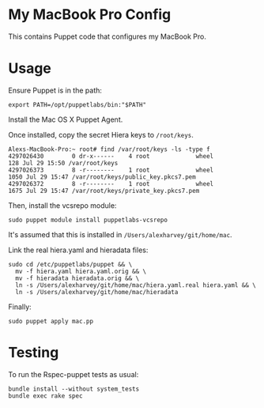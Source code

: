 # My MacBook Pro Config

This contains Puppet code that configures my MacBook Pro.

# Usage

Ensure Puppet is in the path:

~~~ text
export PATH=/opt/puppetlabs/bin:"$PATH"
~~~

Install the Mac OS X Puppet Agent.

Once installed, copy the secret Hiera keys to `/root/keys`.

~~~ text
Alexs-MacBook-Pro:~ root# find /var/root/keys -ls -type f
4297026430        0 dr-x------    4 root             wheel                 128 Jul 29 15:50 /var/root/keys
4297026373        8 -r--------    1 root             wheel                1050 Jul 29 15:47 /var/root/keys/public_key.pkcs7.pem
4297026372        8 -r--------    1 root             wheel                1675 Jul 29 15:47 /var/root/keys/private_key.pkcs7.pem
~~~

Then, install the vcsrepo module:

~~~ text
sudo puppet module install puppetlabs-vcsrepo
~~~

It's assumed that this is installed in `/Users/alexharvey/git/home/mac`.

Link the real hiera.yaml and hieradata files:

~~~ text
sudo cd /etc/puppetlabs/puppet && \
  mv -f hiera.yaml hiera.yaml.orig && \
  mv -f hieradata hieradata.orig && \
  ln -s /Users/alexharvey/git/home/mac/hiera.yaml.real hiera.yaml && \
  ln -s /Users/alexharvey/git/home/mac/hieradata
~~~

Finally:

~~~ text
sudo puppet apply mac.pp
~~~

# Testing

To run the Rspec-puppet tests as usual:

~~~ text
bundle install --without system_tests
bundle exec rake spec
~~~
